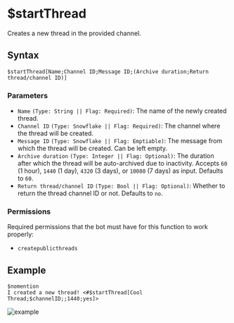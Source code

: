 # $startThread
Creates a new thread in the provided channel.

## Syntax
```
$startThread[Name;Channel ID;Message ID;(Archive duration;Return thread/channel ID)]
```

### Parameters
- `Name` `(Type: String || Flag: Required)`: The name of the newly created thread.
- `Channel ID` `(Type: Snowflake || Flag: Required)`: The channel where the thread will be created.
- `Message ID` `(Type: Snowflake || Flag: Emptiable)`: The message from which the thread will be created. Can be left empty.
- `Archive duration` `(Type: Integer || Flag: Optional)`: The duration after which the thread will be auto-archived due to inactivity. Accepts `60` (1 hour), `1440` (1 day), `4320` (3 days), or `10080` (7 days) as input. Defaults to `60`.
- `Return thread/channel ID` `(Type: Bool || Flag: Optional)`: Whether to return the thread channel ID or not. Defaults to `no`.

### Permissions
Required permissions that the bot must have for this function to work properly:
- `createpublicthreads`

## Example
```
$nomention
I created a new thread! <#$startThread[Cool Thread;$channelID;;1440;yes]>
```
![example](https://user-images.githubusercontent.com/69215413/128615731-c61c95c1-d1ec-42cf-9964-e8722df30dfe.png)
